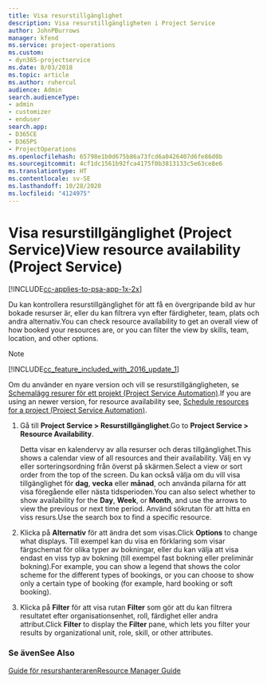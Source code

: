 ```yaml
---
title: Visa resurstillgänglighet
description: Visa resurstillgängligheten i Project Service
author: JohnPBurrows
manager: kfend
ms.service: project-operations
ms.custom:
- dyn365-projectservice
ms.date: 8/03/2018
ms.topic: article
ms.author: ruhercul
audience: Admin
search.audienceType:
- admin
- customizer
- enduser
search.app:
- D365CE
- D365PS
- ProjectOperations
ms.openlocfilehash: 65798e1b0d675b86a73fcd6a0426407d6fe86d0b
ms.sourcegitcommit: 4cf1dc1561b92fca4175f0b3813133c5e63ce8e6
ms.translationtype: HT
ms.contentlocale: sv-SE
ms.lasthandoff: 10/28/2020
ms.locfileid: "4124975"
---
```

# <a name="view-resource-availability-project-service"></a><span data-ttu-id="78399-103">Visa resurstillgänglighet (Project Service)</span><span class="sxs-lookup"><span data-stu-id="78399-103">View resource availability (Project Service)</span></span>

[!INCLUDE[cc-applies-to-psa-app-1x-2x](../includes/cc-applies-to-psa-app-1x-2x.md)]

<span data-ttu-id="78399-104">Du kan kontrollera resurstillgänglighet för att få en övergripande bild av hur bokade resurser är, eller du kan filtrera vyn efter färdigheter, team, plats och andra alternativ.</span><span class="sxs-lookup"><span data-stu-id="78399-104">You can check resource availability to get an overall view of how booked your resources are, or you can filter the view by skills, team, location, and other options.</span></span>  
  
> [!NOTE]
> [!INCLUDE[cc_feature_included_with_2016_update_1](../includes/cc-feature-included-with-2016-update-1.md)]  
> 
>  <span data-ttu-id="78399-105">Om du använder en nyare version och vill se resurstillgängligheten, se [Schemalägg resurer för ett projekt (Project Service Automation)](../psa/schedule-resources-project.md).</span><span class="sxs-lookup"><span data-stu-id="78399-105">If you are using an newer version, for resource availability see, [Schedule resources for a project (Project Service Automation)](../psa/schedule-resources-project.md).</span></span>  

1. <span data-ttu-id="78399-106">Gå till **Project Service > Resurstillgänglighet**.</span><span class="sxs-lookup"><span data-stu-id="78399-106">Go to **Project Service > Resource Availability**.</span></span>  

    <span data-ttu-id="78399-107">Detta visar en kalendervy av alla resurser och deras tillgänglighet.</span><span class="sxs-lookup"><span data-stu-id="78399-107">This shows a calendar view of all resources and their availability.</span></span> <span data-ttu-id="78399-108">Välj en vy eller sorteringsordning från överst på skärmen.</span><span class="sxs-lookup"><span data-stu-id="78399-108">Select a view or sort order from the top of the screen.</span></span> <span data-ttu-id="78399-109">Du kan också välja om du vill visa tillgänglighet för **dag**, **vecka** eller **månad**, och använda pilarna för att visa föregående eller nästa tidsperioden.</span><span class="sxs-lookup"><span data-stu-id="78399-109">You can also select whether to show availability for the **Day**, **Week**, or **Month**, and use the arrows to view the previous or next time period.</span></span> <span data-ttu-id="78399-110">Använd sökrutan för att hitta en viss resurs.</span><span class="sxs-lookup"><span data-stu-id="78399-110">Use the search box to find a specific resource.</span></span>  

2. <span data-ttu-id="78399-111">Klicka på **Alternativ** för att ändra det som visas.</span><span class="sxs-lookup"><span data-stu-id="78399-111">Click **Options** to change what displays.</span></span> <span data-ttu-id="78399-112">Till exempel kan du visa en förklaring som visar färgschemat för olika typer av bokningar, eller du kan välja att visa endast en viss typ av bokning (till exempel fast bokning eller preliminär bokning).</span><span class="sxs-lookup"><span data-stu-id="78399-112">For example, you can show a legend that shows the color scheme for the different types of bookings, or you can choose to show only a certain type of booking (for example, hard booking or soft booking).</span></span>  

3. <span data-ttu-id="78399-113">Klicka på **Filter** för att visa rutan **Filter** som gör att du kan filtrera resultatet efter organisationsenhet, roll, färdighet eller andra attribut.</span><span class="sxs-lookup"><span data-stu-id="78399-113">Click **Filter** to display the **Filter** pane, which lets you filter your results by organizational unit, role, skill, or other attributes.</span></span>  

### <a name="see-also"></a><span data-ttu-id="78399-114">Se även</span><span class="sxs-lookup"><span data-stu-id="78399-114">See Also</span></span>  
 [<span data-ttu-id="78399-115">Guide för resurshanteraren</span><span class="sxs-lookup"><span data-stu-id="78399-115">Resource Manager Guide</span></span>](../psa/resource-manager-guide.md)
